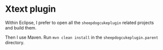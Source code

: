# Xtext plugin

Within Eclipse, I prefer to open all the `sheepdogcukeplugin` related projects and build them.

Then I use Maven. Run `mvn clean install` in the `sheepdogcukeplugin.parent` directory. 